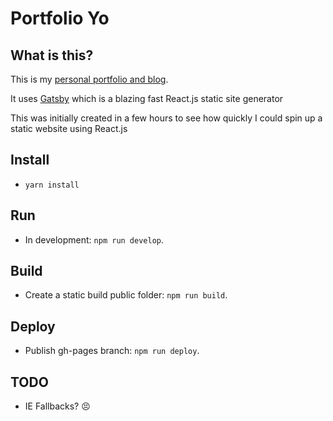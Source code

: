 # Portfolio Yo

## What is this?

This is my [personal portfolio and blog](http://www.livingincircuits.co.uk). 

It uses [Gatsby](https://github.com/gatsbyjs/gatsby) which is a blazing fast React.js static site generator

This was initially created in a few hours to see how quickly I could spin up a static website using React.js

## Install
- `yarn install`

## Run
- In development: `npm run develop`.

## Build
- Create a static build public folder: `npm run build`. 

## Deploy

- Publish gh-pages branch: `npm run deploy`.

## TODO
- IE Fallbacks? :persevere:

